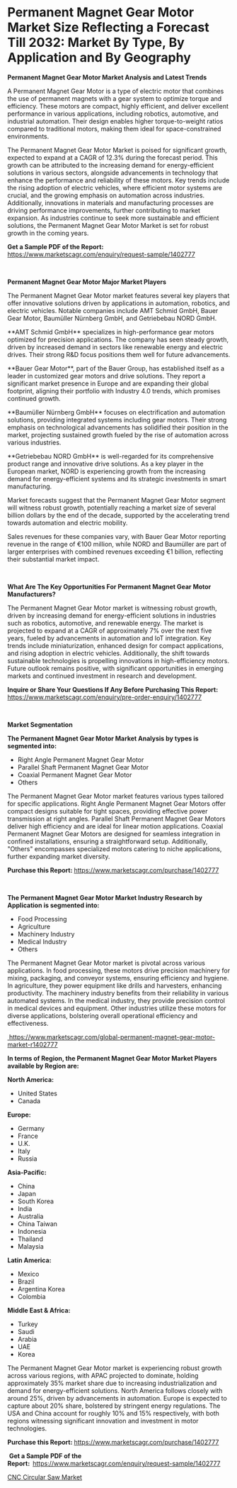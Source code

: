 <p><h1>Permanent Magnet Gear Motor Market Size Reflecting a Forecast Till 2032: Market By Type, By Application and By Geography</h1></p><p><strong>Permanent Magnet Gear Motor Market Analysis and Latest Trends</strong></p>
<p><p>A Permanent Magnet Gear Motor is a type of electric motor that combines the use of permanent magnets with a gear system to optimize torque and efficiency. These motors are compact, highly efficient, and deliver excellent performance in various applications, including robotics, automotive, and industrial automation. Their design enables higher torque-to-weight ratios compared to traditional motors, making them ideal for space-constrained environments.</p><p>The Permanent Magnet Gear Motor Market is poised for significant growth, expected to expand at a CAGR of 12.3% during the forecast period. This growth can be attributed to the increasing demand for energy-efficient solutions in various sectors, alongside advancements in technology that enhance the performance and reliability of these motors. Key trends include the rising adoption of electric vehicles, where efficient motor systems are crucial, and the growing emphasis on automation across industries. Additionally, innovations in materials and manufacturing processes are driving performance improvements, further contributing to market expansion. As industries continue to seek more sustainable and efficient solutions, the Permanent Magnet Gear Motor Market is set for robust growth in the coming years.</p></p>
<p><strong>Get a Sample PDF of the Report:&nbsp;</strong> <a href="https://www.marketscagr.com/enquiry/request-sample/1402777?utm_campaign=2882&utm_medium=2&utm_source=Github&utm_content=ia&utm_term=28032025&utm_id=permanent-magnet-gear-motor">https://www.marketscagr.com/enquiry/request-sample/1402777</a></p>
<p>&nbsp;</p>
<p><strong>Permanent Magnet Gear Motor Major Market Players</strong></p>
<p><p>The Permanent Magnet Gear Motor market features several key players that offer innovative solutions driven by applications in automation, robotics, and electric vehicles. Notable companies include AMT Schmid GmbH, Bauer Gear Motor, Baumüller Nürnberg GmbH, and Getriebebau NORD GmbH.</p><p>**AMT Schmid GmbH** specializes in high-performance gear motors optimized for precision applications. The company has seen steady growth, driven by increased demand in sectors like renewable energy and electric drives. Their strong R&D focus positions them well for future advancements.</p><p>**Bauer Gear Motor**, part of the Bauer Group, has established itself as a leader in customized gear motors and drive solutions. They report a significant market presence in Europe and are expanding their global footprint, aligning their portfolio with Industry 4.0 trends, which promises continued growth.</p><p>**Baumüller Nürnberg GmbH** focuses on electrification and automation solutions, providing integrated systems including gear motors. Their strong emphasis on technological advancements has solidified their position in the market, projecting sustained growth fueled by the rise of automation across various industries.</p><p>**Getriebebau NORD GmbH** is well-regarded for its comprehensive product range and innovative drive solutions. As a key player in the European market, NORD is experiencing growth from the increasing demand for energy-efficient systems and its strategic investments in smart manufacturing.</p><p>Market forecasts suggest that the Permanent Magnet Gear Motor segment will witness robust growth, potentially reaching a market size of several billion dollars by the end of the decade, supported by the accelerating trend towards automation and electric mobility.</p><p>Sales revenues for these companies vary, with Bauer Gear Motor reporting revenue in the range of €100 million, while NORD and Baumüller are part of larger enterprises with combined revenues exceeding €1 billion, reflecting their substantial market impact.</p></p>
<p>&nbsp;</p>
<p><strong>What Are The Key Opportunities For Permanent Magnet Gear Motor Manufacturers?</strong></p>
<p><p>The Permanent Magnet Gear Motor market is witnessing robust growth, driven by increasing demand for energy-efficient solutions in industries such as robotics, automotive, and renewable energy. The market is projected to expand at a CAGR of approximately 7% over the next five years, fueled by advancements in automation and IoT integration. Key trends include miniaturization, enhanced design for compact applications, and rising adoption in electric vehicles. Additionally, the shift towards sustainable technologies is propelling innovations in high-efficiency motors. Future outlook remains positive, with significant opportunities in emerging markets and continued investment in research and development.</p></p>
<p><strong>Inquire or Share Your Questions If Any Before Purchasing This Report:</strong> <a href="https://www.marketscagr.com/enquiry/pre-order-enquiry/1402777?utm_campaign=2882&utm_medium=2&utm_source=Github&utm_content=ia&utm_term=28032025&utm_id=permanent-magnet-gear-motor">https://www.marketscagr.com/enquiry/pre-order-enquiry/1402777</a></p>
<p>&nbsp;</p>
<p><strong>Market Segmentation</strong></p>
<p><strong>The Permanent Magnet Gear Motor Market Analysis by types is segmented into:</strong></p>
<p><ul><li>Right Angle Permanent Magnet Gear Motor</li><li>Parallel Shaft Permanent Magnet Gear Motor</li><li>Coaxial Permanent Magnet Gear Motor</li><li>Others</li></ul></p>
<p><p>The Permanent Magnet Gear Motor market features various types tailored for specific applications. Right Angle Permanent Magnet Gear Motors offer compact designs suitable for tight spaces, providing effective power transmission at right angles. Parallel Shaft Permanent Magnet Gear Motors deliver high efficiency and are ideal for linear motion applications. Coaxial Permanent Magnet Gear Motors are designed for seamless integration in confined installations, ensuring a straightforward setup. Additionally, "Others" encompasses specialized motors catering to niche applications, further expanding market diversity.</p></p>
<p><strong>Purchase this Report:&nbsp;</strong><a href="https://www.marketscagr.com/purchase/1402777?utm_campaign=2882&utm_medium=2&utm_source=Github&utm_content=ia&utm_term=28032025&utm_id=permanent-magnet-gear-motor">https://www.marketscagr.com/purchase/1402777</a></p>
<p>&nbsp;</p>
<p><strong>The Permanent Magnet Gear Motor Market Industry Research by Application is segmented into:</strong></p>
<p><ul><li>Food Processing</li><li>Agriculture</li><li>Machinery Industry</li><li>Medical Industry</li><li>Others</li></ul></p>
<p><p>The Permanent Magnet Gear Motor market is pivotal across various applications. In food processing, these motors drive precision machinery for mixing, packaging, and conveyor systems, ensuring efficiency and hygiene. In agriculture, they power equipment like drills and harvesters, enhancing productivity. The machinery industry benefits from their reliability in various automated systems. In the medical industry, they provide precision control in medical devices and equipment. Other industries utilize these motors for diverse applications, bolstering overall operational efficiency and effectiveness.</p></p>
<p><a href="https://www.marketscagr.com/global-permanent-magnet-gear-motor-market-r1402777?utm_campaign=2882&utm_medium=2&utm_source=Github&utm_content=ia&utm_term=28032025&utm_id=permanent-magnet-gear-motor">&nbsp;https://www.marketscagr.com/global-permanent-magnet-gear-motor-market-r1402777</a></p>
<p><strong>In terms of Region, the Permanent Magnet Gear Motor Market Players available by Region are:</strong></p>
<p>
    <p> <strong> North America: </strong>
        <ul>
            <li>United States</li>
            <li>Canada</li>
        </ul>
        </p> 
    <p> <strong> Europe: </strong>
        <ul>
            <li>Germany</li>
            <li>France</li>
            <li>U.K.</li>
            <li>Italy</li>
            <li>Russia</li>
        </ul>
        </p> 
    <p> <strong> Asia-Pacific: </strong>
        <ul>
            <li>China</li>
            <li>Japan</li>
            <li>South Korea</li>
            <li>India</li>
            <li>Australia</li>
            <li>China Taiwan</li>
            <li>Indonesia</li>
            <li>Thailand</li>
            <li>Malaysia</li>
        </ul>
        </p> 
    <p> <strong> Latin America: </strong>
        <ul>
            <li>Mexico</li>
            <li>Brazil</li>
            <li>Argentina Korea</li>
            <li>Colombia</li>
        </ul>
        </p> 
    <p> <strong> Middle East & Africa: </strong>
        <ul>
            <li>Turkey</li>
            <li>Saudi</li>
            <li>Arabia</li>
            <li>UAE</li>
            <li>Korea</li>
        </ul>
    </p>
    </p>
<p><p>The Permanent Magnet Gear Motor market is experiencing robust growth across various regions, with APAC projected to dominate, holding approximately 35% market share due to increasing industrialization and demand for energy-efficient solutions. North America follows closely with around 25%, driven by advancements in automation. Europe is expected to capture about 20% share, bolstered by stringent energy regulations. The USA and China account for roughly 10% and 15% respectively, with both regions witnessing significant innovation and investment in motor technologies.</p></p>
<p><strong>Purchase this Report: </strong><a href="https://www.marketscagr.com/purchase/1402777?utm_campaign=2882&utm_medium=2&utm_source=Github&utm_content=ia&utm_term=28032025&utm_id=permanent-magnet-gear-motor">https://www.marketscagr.com/purchase/1402777</a></p>
<p>&nbsp;<strong>Get a Sample PDF of the Report:&nbsp;&nbsp;</strong><a href="https://www.marketscagr.com/enquiry/request-sample/1402777?utm_campaign=2882&utm_medium=2&utm_source=Github&utm_content=ia&utm_term=28032025&utm_id=permanent-magnet-gear-motor">https://www.marketscagr.com/enquiry/request-sample/1402777</a></p>
<p><strong></strong></p>
<p><p><a href="https://github.com/carendesrochers299/Market-Research-Report-List-1/blob/main/cnc-circular-saw-market.md?utm_campaign=2882&utm_medium=2&utm_source=Github&utm_content=ia&utm_term=28032025&utm_id=permanent-magnet-gear-motor">CNC Circular Saw Market</a></p></p>